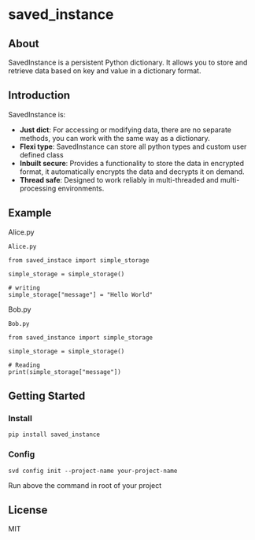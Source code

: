 # saved_instance



## About

SavedInstance is a persistent Python dictionary. It allows you to store and retrieve data based on key and value in a dictionary format.


## Introduction

SavedInstance is:

 - **Just dict**: For accessing or modifying data, there are no separate methods,  you can work with the same way as a dictionary.
 - **Flexi type**: SavedInstance can store all python types and custom user defined class
 - **Inbuilt secure**:  Provides a functionality to store the data in encrypted format, it automatically encrypts the data and decrypts it on demand.
 - **Thread safe**: Designed to work reliably in multi-threaded and multi-processing environments.

## Example
Alice.py
```
Alice.py

from saved_instace import simple_storage

simple_storage = simple_storage()

# writing
simple_storage["message"] = "Hello World"

```
Bob.py
```
Bob.py

from saved_instance import simple_storage

simple_storage = simple_storage()

# Reading
print(simple_storage["message"])

```

## Getting Started

### Install

```
pip install saved_instance
```

### Config
```
svd config init --project-name your-project-name
```
Run above the command in root of your project

## License
MIT